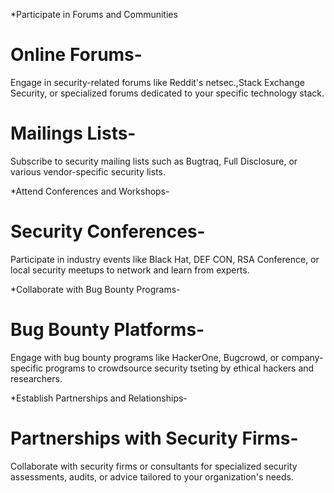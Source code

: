 *Participate in Forums and Communities
# Online Forums- 
Engage in security-related forums like Reddit's netsec.,Stack Exchange Security, or specialized forums dedicated to your specific technology stack.
# Mailings Lists-
Subscribe to security mailing lists such as Bugtraq, Full Disclosure, or various vendor-specific security lists.

*Attend Conferences and Workshops-
# Security Conferences-
Participate in industry events like Black Hat, DEF CON, RSA Conference, or local security meetups to network and learn from experts.

*Collaborate with Bug Bounty Programs-
# Bug Bounty Platforms-
Engage with bug bounty programs like HackerOne, Bugcrowd, or company-specific programs to crowdsource security tseting by ethical hackers and researchers.

*Establish Partnerships and Relationships-
# Partnerships with Security Firms-
Collaborate with security firms or consultants for specialized security assessments, audits, or advice tailored to your organization's needs.
